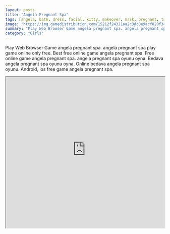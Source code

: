 ```yaml
---
layout: posts
title: "Angela Pregnant Spa"
tags: [angela, bath, dress, facial, kitty, makeover, mask, pregnant, talking, free, online, games, oyna, game, free, games, play, play, games]
image: "https://img.gamedistribution.com/15212f24321aa2c3dc8e9acf820f3c15.jpg"
summary: "Play Web Browser Game angela pregnant spa. angela pregnant spa play game online only free. Best free online game angela pregnant spa. Free online game angela pregnant spa. angela pregnant spa oyunu oyna. Bedava angela pregnant spa oyunu oyna. Online bedava angela pregnant spa oyunu. Android, ios free game angela pregnant spa."
category: "Girls"
---
```


Play Web Browser Game angela pregnant spa. angela pregnant spa play game online only free. Best free online game angela pregnant spa. Free online game angela pregnant spa. angela pregnant spa oyunu oyna. Bedava angela pregnant spa oyunu oyna. Online bedava angela pregnant spa oyunu. Android, ios free game angela pregnant spa.

<iframe width="100%" height="480px;" src="https://flash.gamedistribution.com?game=15212f24321aa2c3dc8e9acf820f3c15"></iframe>